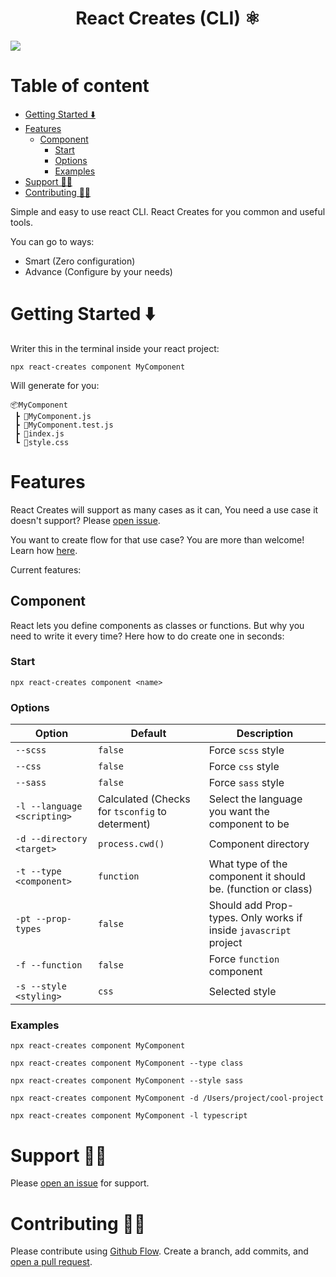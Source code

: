 <p align="center">
 <h1 align="center">
 React Creates (CLI) ⚛️
 </h1>
<img src="screencast.gif">
</p>

# Table of content

- [Getting Started ⬇️](#getting-started-⬇️)
- [Features](#features)
  - [Component](#component)
    - [Start](#start)
    - [Options](#options)
    - [Examples](#examples)
- [Support 👨‍🔧](#support-)
- [Contributing 👩‍💻](#contributing-)

Simple and easy to use react CLI.
React Creates for you common and useful tools.

You can go to ways:

- Smart (Zero configuration)
- Advance (Configure by your needs)

# Getting Started ⬇️

Writer this in the terminal inside your react project:

`npx react-creates component MyComponent`

Will generate for you:

```
📦MyComponent
 ┣ 📜MyComponent.js
 ┣ 📜MyComponent.test.js
 ┣ 📜index.js
 ┗ 📜style.css
```

# Features

React Creates will support as many cases as it can, You need a use case it doesn't support? Please [open issue](https://github.com/tzachbon/react-creates/issues/new).

You want to create flow for that use case? You are more than welcome! Learn how [here](#contributing-👩‍💻).

Current features:

## Component

React lets you define components as classes or functions.
But why you need to write it every time?
Here how to do create one in seconds:

### Start

`npx react-creates component <name>`

### Options

| Option                      | Default                                         | Description                                                      |
| --------------------------- | ----------------------------------------------- | ---------------------------------------------------------------- |
| `--scss`                    | `false`                                         | Force `scss` style                                               |
| `--css`                     | `false`                                         | Force `css` style                                                |
| `--sass`                    | `false`                                         | Force `sass` style                                               |
| `-l --language <scripting>` | Calculated (Checks for `tsconfig` to determent) | Select the language you want the component to be                 |
| `-d --directory <target>`   | `process.cwd()`                                 | Component directory                                              |
| `-t --type <component>`     | `function`                                      | What type of the component it should be. (function or class)     |
| `-pt --prop-types`          | `false`                                         | Should add Prop-types. Only works if inside `javascript` project |
| `-f --function`             | `false`                                         | Force `function` component                                       |
| `-s --style <styling>`      | `css`                                           | Selected style                                                   |

### Examples

`npx react-creates component MyComponent`

`npx react-creates component MyComponent --type class`

`npx react-creates component MyComponent --style sass`

`npx react-creates component MyComponent -d /Users/project/cool-project`

`npx react-creates component MyComponent -l typescript`

# Support 👨‍🔧

Please [open an issue](https://github.com/tzachbon/react-creates/issues/new) for support.

# Contributing 👩‍💻

Please contribute using [Github Flow](https://guides.github.com/introduction/flow/). Create a branch, add commits, and [open a pull request](https://github.com/tzachbon/react-creates/compare/).
